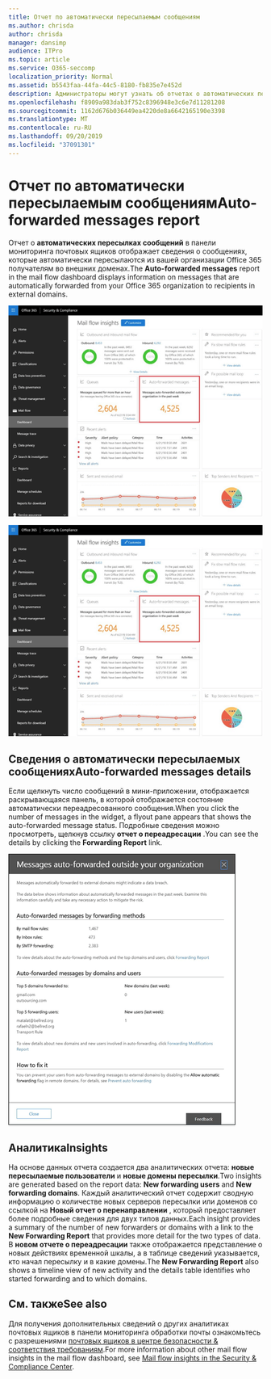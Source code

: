 ```yaml
---
title: Отчет по автоматически пересылаемым сообщениям
ms.author: chrisda
author: chrisda
manager: dansimp
audience: ITPro
ms.topic: article
ms.service: O365-seccomp
localization_priority: Normal
ms.assetid: b5543faa-44fa-44c5-8180-fb835e7e452d
description: Администраторы могут узнать об отчетах о автоматических пересылаемых сообщениях в панели мониторинга "Направление почты" в центре безопасности Office 365 & соответствия требованиям.
ms.openlocfilehash: f8909a983dab3f752c8396948e3c6e7d11281208
ms.sourcegitcommit: 1162d676b036449ea4220de8a6642165190e3398
ms.translationtype: MT
ms.contentlocale: ru-RU
ms.lasthandoff: 09/20/2019
ms.locfileid: "37091301"
---
```

# <a name="auto-forwarded-messages-report"></a><span data-ttu-id="5cf51-103">Отчет по автоматически пересылаемым сообщениям</span><span class="sxs-lookup"><span data-stu-id="5cf51-103">Auto-forwarded messages report</span></span>

<span data-ttu-id="5cf51-104">Отчет о **автоматических пересылках сообщений** в панели мониторинга почтовых ящиков отображает сведения о сообщениях, которые автоматически пересылаются из вашей организации Office 365 получателям во внешних доменах.</span><span class="sxs-lookup"><span data-stu-id="5cf51-104">The **Auto-forwarded messages** report in the mail flow dashboard displays information on messages that are automatically forwarded from your Office 365 organization to recipients in external domains.</span></span>

![Автоматически переадресованные сообщения в центре безопасности Office 365 & соответствия требованиям](../media/8bc2600b-71c3-4b37-b4d0-9435fe0cfc8d.png)

![Отчет по автоматическим переадресованным сообщениям в панели мониторинга "Направление почты" в центре безопасности Office 365 & соответствия требованиям](../media/8bc2600b-71c3-4b37-b4d0-9435fe0cfc8d.png)

## <a name="auto-forwarded-messages-details"></a><span data-ttu-id="5cf51-107">Сведения о автоматически пересылаемых сообщениях</span><span class="sxs-lookup"><span data-stu-id="5cf51-107">Auto-forwarded messages details</span></span>

<span data-ttu-id="5cf51-108">Если щелкнуть число сообщений в мини-приложении, отображается раскрывающаяся панель, в которой отображается состояние автоматически переадресованного сообщения.</span><span class="sxs-lookup"><span data-stu-id="5cf51-108">When you click the number of messages in the widget, a flyout pane appears that shows the auto-forwarded message status.</span></span> <span data-ttu-id="5cf51-109">Подробные сведения можно просмотреть, щелкнув ссылку **отчет о переадресации** .</span><span class="sxs-lookup"><span data-stu-id="5cf51-109">You can see the details by clicking the **Forwarding Report** link.</span></span>

![Всплывающее меню сведений для отчета о автоматически пересылаемых сообщениях в центре безопасности Office 365 & соответствия требованиям](../media/87d0fb1e-d2ef-4901-b17c-ec32d23a539e.png)

## <a name="insights"></a><span data-ttu-id="5cf51-111">Аналитика</span><span class="sxs-lookup"><span data-stu-id="5cf51-111">Insights</span></span>

<span data-ttu-id="5cf51-112">На основе данных отчета создается два аналитических отчета: **новые пересылаемые пользователи** и **новые домены пересылки**.</span><span class="sxs-lookup"><span data-stu-id="5cf51-112">Two insights are generated based on the report data: **New forwarding users** and **New forwarding domains**.</span></span> <span data-ttu-id="5cf51-113">Каждый аналитический отчет содержит сводную информацию о количестве новых серверов пересылки или доменов со ссылкой на **Новый отчет о перенаправлении** , который предоставляет более подробные сведения для двух типов данных.</span><span class="sxs-lookup"><span data-stu-id="5cf51-113">Each insight provides a summary of the number of new forwarders or domains with a link to the **New Forwarding Report** that provides more detail for the two types of data.</span></span> <span data-ttu-id="5cf51-114">В **новом отчете о переадресации** также отображается представление о новых действиях временной шкалы, а в таблице сведений указывается, кто начал пересылку и в какие домены.</span><span class="sxs-lookup"><span data-stu-id="5cf51-114">The **New Forwarding Report** also shows a timeline view of new activity and the details table identifies who started forwarding and to which domains.</span></span>

## <a name="see-also"></a><span data-ttu-id="5cf51-115">См. также</span><span class="sxs-lookup"><span data-stu-id="5cf51-115">See also</span></span>

<span data-ttu-id="5cf51-116">Для получения дополнительных сведений о других аналитиках почтовых ящиков в панели мониторинга обработки почты ознакомьтесь с разрешениями [почтовых ящиков в центре безопасности & соответствия требованиям](mail-flow-insights-v2.md).</span><span class="sxs-lookup"><span data-stu-id="5cf51-116">For more information about other mail flow insights in the mail flow dashboard, see [Mail flow insights in the Security & Compliance Center](mail-flow-insights-v2.md).</span></span>
